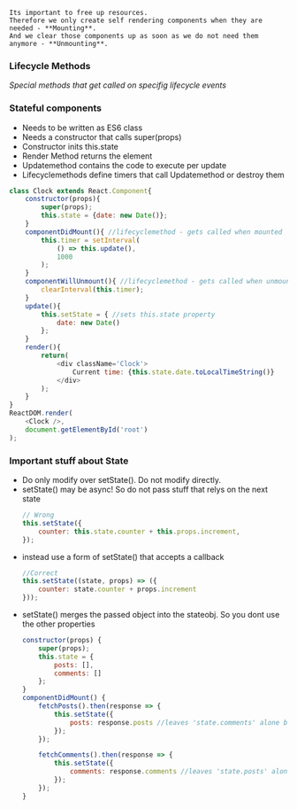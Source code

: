 ```
Its important to free up resources. 
Therefore we only create self rendering components when they are needed - **Mounting**.
And we clear those components up as soon as we do not need them anymore - **Unmounting**.
```
### Lifecycle Methods
*Special methods that get called on specifig lifecycle events*

### Stateful components
- Needs to be written as ES6 class
- Needs a constructor that calls super(props)
- Constructor inits this.state
- Render Method returns the element
- Updatemethod contains the code to execute per update
- Lifecyclemethods define timers that call Updatemethod or destroy them
```javascript
class Clock extends React.Component{
    constructor(props){
        super(props);
        this.state = {date: new Date()};
    }
    componentDidMount(){ //lifecyclemethod - gets called when mounted
        this.timer = setInterval(
            () => this.update(),
            1000
        );
    }
    componentWillUnmount(){ //lifecyclemethod - gets called when unmounted
        clearInterval(this.timer);
    }
    update(){
        this.setState = { //sets this.state property
            date: new Date()
        };
    }
    render(){
        return(
            <div className='Clock'>
                Current time: {this.state.date.toLocalTimeString()}
            </div>
        );
    }
}
ReactDOM.render(
    <Clock />,
    document.getElementById('root')
);
```

### Important stuff about State
- Do only modify over setState(). Do not modify directly.
- setState() may be async! So do not pass stuff that relys on the next state
    ```javascript
    // Wrong
    this.setState({
        counter: this.state.counter + this.props.increment,
    });
    ```
- instead use a form of setState() that accepts a callback
    ```javascript
    //Correct
    this.setState((state, props) => ({
        counter: state.counter + props.increment
    }));
    ```
- setState() merges the passed object into the stateobj. So you dont use the other properties
    ```javascript
    constructor(props) {
        super(props);
        this.state = {
            posts: [],
            comments: []
        };
    }
    componentDidMount() {
        fetchPosts().then(response => {
            this.setState({
                posts: response.posts //leaves 'state.comments' alone but replaces 'state.posts'
            });
        });

        fetchComments().then(response => {
            this.setState({
                comments: response.comments //leaves 'state.posts' alone but replaces 'state.comments'
            });
        });
    }
    ```


